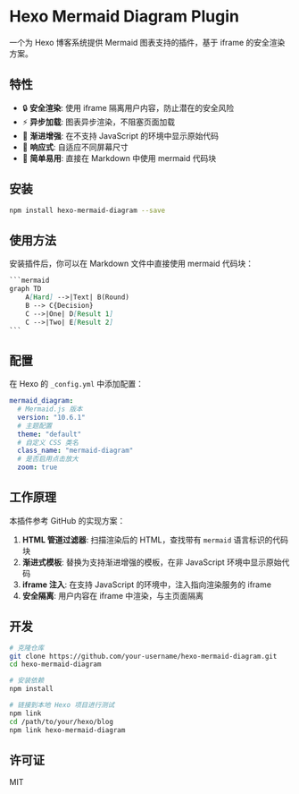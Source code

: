 # Hexo Mermaid Diagram Plugin

一个为 Hexo 博客系统提供 Mermaid 图表支持的插件，基于 iframe 的安全渲染方案。

## 特性

- 🔒 **安全渲染**: 使用 iframe 隔离用户内容，防止潜在的安全风险
- ⚡ **异步加载**: 图表异步渲染，不阻塞页面加载
- 🎨 **渐进增强**: 在不支持 JavaScript 的环境中显示原始代码
- 📱 **响应式**: 自适应不同屏幕尺寸
- 🎯 **简单易用**: 直接在 Markdown 中使用 mermaid 代码块

## 安装

```bash
npm install hexo-mermaid-diagram --save
```

## 使用方法

安装插件后，你可以在 Markdown 文件中直接使用 mermaid 代码块：

```markdown
​```mermaid
graph TD
    A[Hard] -->|Text| B(Round)
    B --> C{Decision}
    C -->|One| D[Result 1]
    C -->|Two| E[Result 2]
​```
```

## 配置

在 Hexo 的 `_config.yml` 中添加配置：

```yaml
mermaid_diagram:
  # Mermaid.js 版本
  version: "10.6.1"
  # 主题配置
  theme: "default"
  # 自定义 CSS 类名
  class_name: "mermaid-diagram"
  # 是否启用点击放大
  zoom: true
```

## 工作原理

本插件参考 GitHub 的实现方案：

1. **HTML 管道过滤器**: 扫描渲染后的 HTML，查找带有 `mermaid` 语言标识的代码块
2. **渐进式模板**: 替换为支持渐进增强的模板，在非 JavaScript 环境中显示原始代码
3. **iframe 注入**: 在支持 JavaScript 的环境中，注入指向渲染服务的 iframe
4. **安全隔离**: 用户内容在 iframe 中渲染，与主页面隔离

## 开发

```bash
# 克隆仓库
git clone https://github.com/your-username/hexo-mermaid-diagram.git
cd hexo-mermaid-diagram

# 安装依赖
npm install

# 链接到本地 Hexo 项目进行测试
npm link
cd /path/to/your/hexo/blog
npm link hexo-mermaid-diagram
```

## 许可证

MIT
